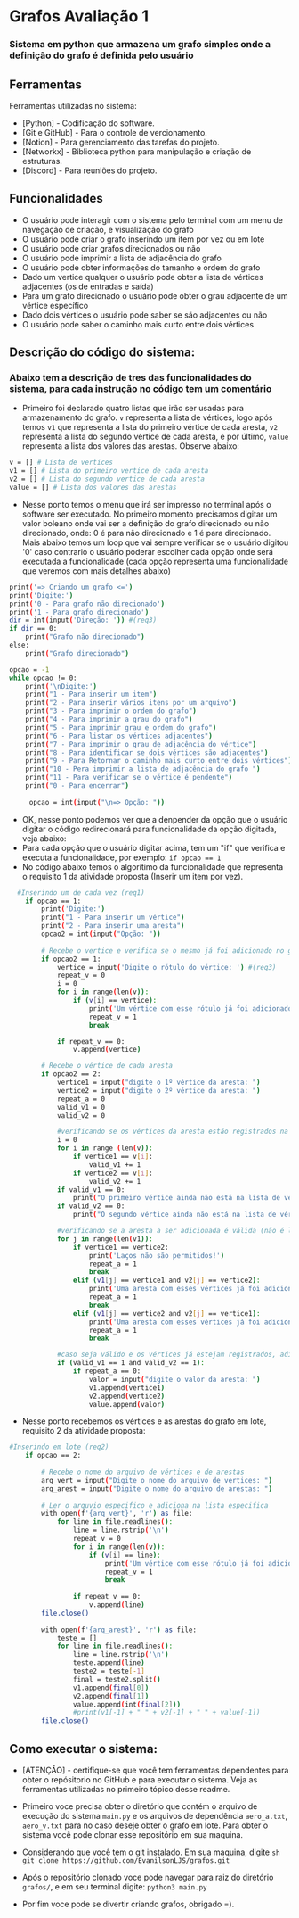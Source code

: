 # Grafos Avaliação 1

### Sistema em python que armazena um grafo simples onde a definição do grafo é definida pelo usuário

## Ferramentas

Ferramentas utilizadas no sistema:
- [Python] - Codificação do software.
- [Git e GitHub] - Para o controle de vercionamento.
- [Notion] - Para gerenciamento das tarefas do projeto.
- [Networkx] - Biblioteca python para manipulação e criação de estruturas.
- [Discord] - Para reuniões do projeto.

## Funcionalidades

- O usuário pode interagir com o sistema pelo terminal com um menu de navegação de criação, e visualização do grafo 
- O usuário pode criar o grafo inserindo um item por vez ou em lote
- O usuário pode criar grafos direcionados ou não
- O usuário pode imprimir a lista de adjacência do grafo
- O usuário pode obter informações do tamanho e ordem do grafo
- Dado um vertice qualquer o usuário pode obter a lista de vértices adjacentes (os de entradas e saída)
- Para um grafo direcionado o usuário pode obter o grau adjacente de um vértice específico
- Dado dois vértices  o usuário pode saber se são adjacentes ou não
- O usuário pode saber o caminho mais curto entre dois vértices



## Descrição do código do sistema:

### Abaixo tem a descrição de tres das funcionalidades do sistema, para cada instrução no código tem um comentário

- Primeiro foi declarado quatro listas que irão ser usadas para armazenamento do grafo. ```v``` representa a lista de vértices, logo após temos ```v1``` que representa a lista do primeiro vértice de cada aresta, ```v2``` representa a lista do segundo vértice de cada aresta, e por último, ```value``` representa a lista dos valores das arestas. Observe abaixo:
```sh
v = [] # Lista de vertices
v1 = [] # Lista do primeiro vertice de cada aresta
v2 = [] # Lista do segundo vertice de cada aresta
value = [] # Lista dos valores das arestas

```

- Nesse ponto temos o menu que irá ser impresso no terminal após o software ser executado. No primeiro momento precisamos digitar um valor boleano onde vai ser a definição do grafo direcionado ou não direcionado, onde: 0 é para não direcionado e 1 é para direcionado. Mais abaixo temos um loop que vai sempre verificar se o usuário digitou '0' caso contrario o usuário poderar escolher cada opção onde será executada a funcionalidade (cada opção representa uma funcionalidade que veremos com mais detalhes abaixo)
```sh
print('=> Criando um grafo <=')
print('Digite:')
print('0 - Para grafo não direcionado')
print('1 - Para grafo direcionado')
dir = int(input('Direção: ')) #(req3)
if dir == 0:
    print("Grafo não direcionado")
else:
    print("Grafo direcionado")

opcao = -1
while opcao != 0:
    print('\nDigite:')
    print("1 - Para inserir um item")
    print("2 - Para inserir vários itens por um arquivo")
    print("3 - Para imprimir o ordem do grafo")
    print("4 - Para imprimir a grau do grafo")
    print("5 - Para imprimir grau e ordem do grafo")
    print("6 - Para listar os vértices adjacentes")
    print("7 - Para imprimir o grau de adjacência do vértice")
    print("8 - Para identificar se dois vértices são adjacentes")
    print("9 - Para Retornar o caminho mais curto entre dois vértices")
    print("10 - Pera imprimir a lista de adjacência do grafo ")
    print("11 - Para verificar se o vértice é pendente")
    print("0 - Para encerrar")
    
     opcao = int(input("\n=> Opção: "))
```

- OK, nesse ponto podemos ver que a denpender da opção que o usuário digitar o código redirecionará para funcionalidade da opção digitada, veja abaixo:
- Para cada opção que o usuário digitar acima, tem um "if" que verifica e executa a funcionalidade, por exemplo: ```if opcao == 1 ```
- No código abaixo temos o algoritimo da funcionalidade que representa o requisito 1 da atividade proposta (Inserir um item por vez).
```sh
  #Inserindo um de cada vez (req1)
    if opcao == 1:
        print('Digite:')
        print("1 - Para inserir um vértice")
        print("2 - Para inserir uma aresta")
        opcao2 = int(input("Opção: "))
        
        # Recebe o vertice e verifica se o mesmo já foi adicionado no grafo
        if opcao2 == 1:
            vertice = input('Digite o rótulo do vértice: ') #(req3)
            repeat_v = 0
            i = 0
            for i in range(len(v)):
                if (v[i] == vertice):
                    print('Um vértice com esse rótulo já foi adicionado')
                    repeat_v = 1
                    break

            if repeat_v == 0:
                v.append(vertice)

        # Recebe o vértice de cada aresta
        if opcao2 == 2:
            vertice1 = input("digite o 1º vértice da aresta: ")
            vertice2 = input("digite o 2º vértice da aresta: ")
            repeat_a = 0
            valid_v1 = 0
            valid_v2 = 0

            #verificando se os vértices da aresta estão registrados na lista de vértices
            i = 0
            for i in range (len(v)):
                if vertice1 == v[i]:
                    valid_v1 += 1
                if vertice2 == v[i]:
                    valid_v2 += 1
            if valid_v1 == 0:
                print("O primeiro vértice ainda não está na lista de vértices")
            if valid_v2 == 0:
                print("O segundo vértice ainda não está na lista de vértices")

            #verificando se a aresta a ser adicionada é válida (não é laço, nem transforma em multigrafo)
            for j in range(len(v1)):
                if vertice1 == vertice2:
                    print('Laços não são permitidos!')
                    repeat_a = 1
                    break
                elif (v1[j] == vertice1 and v2[j] == vertice2):
                    print('Uma aresta com esses vértices já foi adicionada!')
                    repeat_a = 1
                    break
                elif (v1[j] == vertice2 and v2[j] == vertice1):
                    print('Uma aresta com esses vértices já foi adicionada!')
                    repeat_a = 1
                    break

            #caso seja válido e os vértices já estejam registrados, adiciona os vértices e pergunta-se o valor da aresta
            if (valid_v1 == 1 and valid_v2 == 1):
                if repeat_a == 0:
                    valor = input("digite o valor da aresta: ")
                    v1.append(vertice1)
                    v2.append(vertice2)
                    value.append(valor)
```

- Nesse ponto recebemos os vértices e as arestas do grafo em lote, requisito 2 da atividade proposta:
```sh
#Inserindo em lote (req2)
    if opcao == 2:
        
        # Recebe o nome do arquivo de vértices e de arestas
        arq_vert = input("Digite o nome do arquivo de vertices: ")
        arq_arest = input("Digite o nome do arquivo de arestas: ")
        
        # Ler o arquvio especifico e adiciona na lista especifica
        with open(f'{arq_vert}', 'r') as file:
            for line in file.readlines():
                line = line.rstrip('\n')
                repeat_v = 0
                for i in range(len(v)):
                    if (v[i] == line):
                        print('Um vértice com esse rótulo já foi adicionado')
                        repeat_v = 1
                        break
                    
                if repeat_v == 0:
                    v.append(line)
        file.close()
        
        with open(f'{arq_arest}', 'r') as file:
            teste = []
            for line in file.readlines():
                line = line.rstrip('\n')
                teste.append(line)
                teste2 = teste[-1]
                final = teste2.split()
                v1.append(final[0])
                v2.append(final[1])
                value.append(int(final[2]))
                #print(v1[-1] + " " + v2[-1] + " " + value[-1])
        file.close()
```
## Como executar o sistema:

- [ATENÇÂO] - certifique-se que você tem ferramentas dependentes para obter o repósitorio no GitHub e para executar o sistema. Veja as ferramentas utilizadas no primeiro tópico desse readme. 

- Primeiro voce precisa obter o diretório que contém o arquivo de execução do sistema ```main.py``` e os arquivos de dependência ```aero_a.txt```, ```aero_v.txt``` para no caso deseje obter o grafo em lote. Para obter o sistema você pode clonar esse repositório em sua maquina.

- Considerando que você tem o git instalado. Em sua maquina, digite ```sh git clone https://github.com/EvanilsonLJS/grafos.git```

- Após o repositório clonado voce pode navegar para raiz do diretório ```grafos/```, e em seu terminal digite: ```python3 main.py```

- Por fim voce pode se divertir criando grafos, obrigado =).
